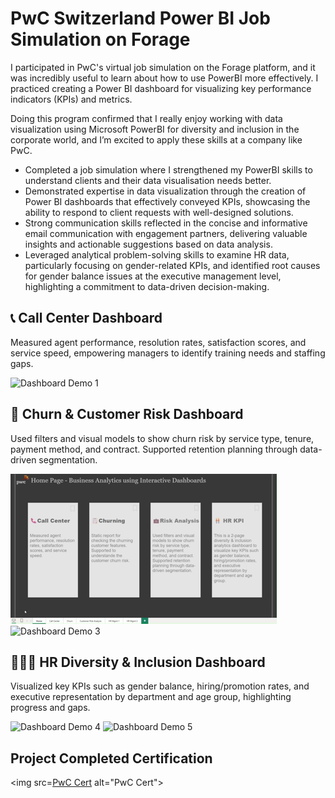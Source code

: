 # PwC Switzerland Power BI Job Simulation on Forage

I participated in PwC's virtual job simulation on the Forage platform, and it was incredibly useful to learn about how to use PowerBI more effectively. I practiced creating a Power BI dashboard for visualizing key performance indicators (KPIs) and metrics.

Doing this program confirmed that I really enjoy working with data visualization using Microsoft PowerBI for diversity and inclusion in the corporate world, and I’m excited to apply these skills at a company like PwC.

 * Completed a job simulation where I strengthened my PowerBI skills to understand clients and their data visualisation needs better.
 * Demonstrated expertise in data visualization through the creation of Power BI dashboards that effectively conveyed KPIs, showcasing the ability to respond to client requests with well-designed solutions.
 * Strong communication skills reflected in the concise and informative email communication with engagement partners, delivering valuable insights and actionable suggestions based on data analysis.
 * Leveraged analytical problem-solving skills to examine HR data, particularly focusing on gender-related KPIs, and identified root causes for gender balance issues at the executive management level, highlighting a commitment to data-driven decision-making.


## 📞 Call Center Dashboard
Measured agent performance, resolution rates, satisfaction scores, and service speed, empowering managers to identify training needs and staffing gaps.

<img src=https://github.com/KrystinCWL/PwC-Power-BI-Dashboard/blob/main/Demo%20Video/PwC%20Dashboard%20Demo%20Video1_Call%20Center.gif alt="Dashboard Demo 1">

## 💼 Churn & Customer Risk Dashboard
Used filters and visual models to show churn risk by service type, tenure, payment method, and contract. Supported retention planning through data-driven segmentation.

<img src=https://github.com/KrystinCWL/PwC-Power-BI-Dashboard/blob/main/Demo%20Video/PwC%20Dashboard%20Demo%20Video2_Churn.gif alt="Dashboard Demo 2">
<img src=https://github.com/KrystinCWL/PwC-Power-BI-Dashboard/blob/main/Demo%20Video/PwC%20Dashboard%20Demo%20Video3_Customer%20Risk.gif alt="Dashboard Demo 3">

## 🧑‍🤝‍🧑 HR Diversity & Inclusion Dashboard
Visualized key KPIs such as gender balance, hiring/promotion rates, and executive representation by department and age group, highlighting progress and gaps.

<img src=https://github.com/KrystinCWL/PwC-Power-BI-Dashboard/blob/main/Demo%20Video/PwC%20Dashboard%20Demo%20Video4_HR%20KPI%20P1.gif alt="Dashboard Demo 4">
<img src=https://github.com/KrystinCWL/PwC-Power-BI-Dashboard/blob/main/Demo%20Video/PwC%20Dashboard%20Demo%20Video5_HR%20KPI%20P2.gif alt="Dashboard Demo 5">

## Project Completed Certification
<img src=[PwC Cert](https://github.com/KrystinCWL/PwC-Power-BI-Dashboard/blob/main/Certificate/PwC%20Data%20Visualization%20Project%20Certificate.jpg) alt="PwC Cert">
